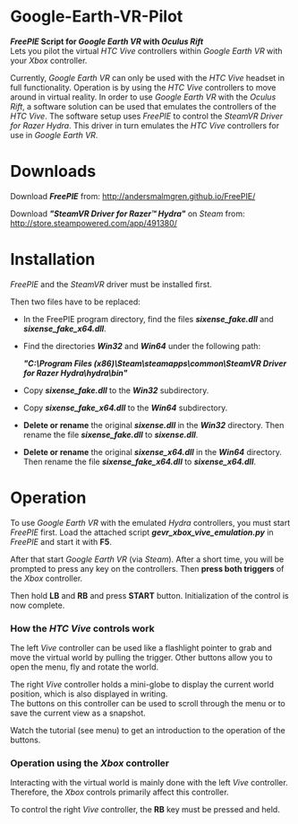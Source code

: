 # Google-Earth-VR-Pilot
**_FreePIE_ Script for _Google Earth VR_ with _Oculus Rift_**  
Lets you pilot the virtual *HTC Vive* controllers within *Google Earth VR* with your *Xbox* controller.

Currently, *Google Earth VR* can only be used with the *HTC Vive* headset in full functionality. Operation is by using the *HTC Vive* controllers to move around in virtual reality. In order to use *Google Earth VR* with the *Oculus Rift*, a software solution can be used that emulates the controllers of the *HTC Vive*. The software setup uses *FreePIE* to control the *SteamVR Driver for Razer Hydra*. This driver in turn emulates the *HTC Vive* controllers for use in *Google Earth VR*.

# Downloads

Download ***FreePIE*** from: http://andersmalmgren.github.io/FreePIE/

Download ***"SteamVR Driver for Razer™ Hydra"*** on *Steam* from: http://store.steampowered.com/app/491380/

# Installation

*FreePIE* and the *SteamVR* driver must be installed first.

Then two files have to be replaced:

- In the FreePIE program directory, find the files ***sixense_fake.dll*** and ***sixense_fake_x64.dll***.

- Find the directories ***Win32*** and ***Win64*** under the following path:

    ***"C:\Program Files (x86)\Steam\steamapps\common\SteamVR Driver for Razer Hydra\hydra\bin\"***

- Copy ***sixense_fake.dll*** to the ***Win32*** subdirectory.

- Copy ***sixense_fake_x64.dll*** to the ***Win64*** subdirectory.

- **Delete or rename** the original ***sixense.dll*** in the ***Win32*** directory. Then rename the file ***sixense_fake.dll*** to ***sixense.dll***.

- **Delete or rename** the original ***sixense_x64.dll*** in the ***Win64*** directory. Then rename the file ***sixense_fake_x64.dll*** to ***sixense_x64.dll***.

# Operation

To use *Google Earth VR* with the emulated *Hydra* controllers, you must start *FreePIE* first.
Load the attached script ***gevr_xbox_vive_emulation.py*** in *FreePIE* and start it with **F5**.

After that start *Google Earth VR* (via *Steam*). After a short time, you will be prompted to press any key on the controllers. Then **press both triggers** of the *Xbox* controller.

Then hold **LB** and **RB** and press **START** button. Initialization of the control is now complete.

### How the _HTC Vive_ controls work

The left *Vive* controller can be used like a flashlight pointer to grab and move the virtual world by pulling the trigger. Other buttons allow you to open the menu, fly and rotate the world.

The right *Vive* controller holds a mini-globe to display the current world position, which is also displayed in writing.  
The buttons on this controller can be used to scroll through the menu or to save the current view as a snapshot.

Watch the tutorial (see menu) to get an introduction to the operation of the buttons.

### Operation using the _Xbox_ controller

Interacting with the virtual world is mainly done with the left *Vive* controller.
Therefore, the *Xbox* controls primarily affect this controller.

To control the right *Vive* controller, the **RB** key must be pressed and held.
